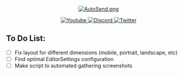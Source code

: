 <div>
  <p align="center">
    <a href="https://AlifPapp.github.io/Ark-ConsoleVariables.ini-Generator/">
    <img src="https://AlifPapp.github.io/Ark-ConsoleVariables.ini-Generator/images/eye_open_close.gif" align="center" alt="AutoSend.png"></a>
  </p>
  <p align="center">
    <a href="https://www.youtube.com/channel/UCsIaU94p647veKr7sy12wmA">
      <img src="https://img.shields.io/badge/YouTube-FF0000?style=for-the-badge&logo=youtube&logoColor=white" alt="Youtube">
    </a>
    <a href="https://dsc.gg/alifpapp">
      <img src="https://img.shields.io/badge/Discord-7289DA?style=for-the-badge&logo=discord&logoColor=white" alt="Discord">
    </a> 
    <a href="https://twitter.com/AlifPapp">
      <img src="https://img.shields.io/badge/Twitter-55ADEE?style=for-the-badge&logo=Twitter&logoColor=white" alt="Twitter">
    </a> 
  </p>
</div>


## To Do List:
- [ ] Fix layout for different dimensions (mobile, portrait, landscape, etc)
- [ ] Find optimal EditorSettings configuration
- [ ] Make script to automated gathering screenshots
